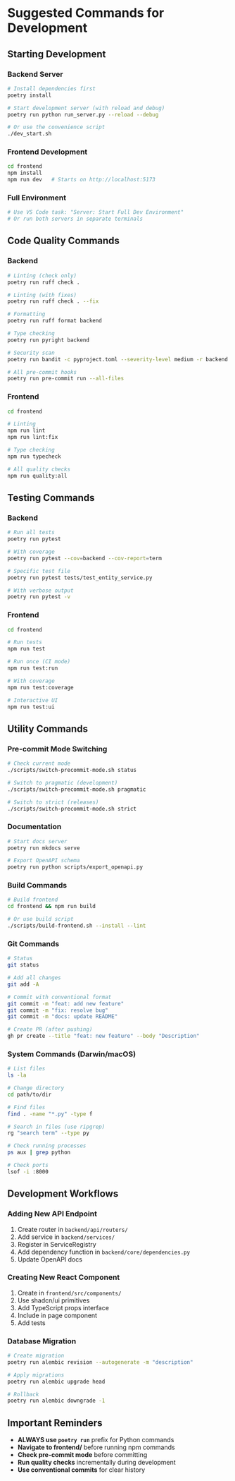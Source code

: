 # Suggested Commands for Development

## Starting Development

### Backend Server
```bash
# Install dependencies first
poetry install

# Start development server (with reload and debug)
poetry run python run_server.py --reload --debug

# Or use the convenience script
./dev_start.sh
```

### Frontend Development
```bash
cd frontend
npm install
npm run dev   # Starts on http://localhost:5173
```

### Full Environment
```bash
# Use VS Code task: "Server: Start Full Dev Environment"
# Or run both servers in separate terminals
```

## Code Quality Commands

### Backend
```bash
# Linting (check only)
poetry run ruff check .

# Linting (with fixes)
poetry run ruff check . --fix

# Formatting
poetry run ruff format backend

# Type checking
poetry run pyright backend

# Security scan
poetry run bandit -c pyproject.toml --severity-level medium -r backend

# All pre-commit hooks
poetry run pre-commit run --all-files
```

### Frontend
```bash
cd frontend

# Linting
npm run lint
npm run lint:fix

# Type checking
npm run typecheck

# All quality checks
npm run quality:all
```

## Testing Commands

### Backend
```bash
# Run all tests
poetry run pytest

# With coverage
poetry run pytest --cov=backend --cov-report=term

# Specific test file
poetry run pytest tests/test_entity_service.py

# With verbose output
poetry run pytest -v
```

### Frontend
```bash
cd frontend

# Run tests
npm run test

# Run once (CI mode)
npm run test:run

# With coverage
npm run test:coverage

# Interactive UI
npm run test:ui
```

## Utility Commands

### Pre-commit Mode Switching
```bash
# Check current mode
./scripts/switch-precommit-mode.sh status

# Switch to pragmatic (development)
./scripts/switch-precommit-mode.sh pragmatic

# Switch to strict (releases)
./scripts/switch-precommit-mode.sh strict
```

### Documentation
```bash
# Start docs server
poetry run mkdocs serve

# Export OpenAPI schema
poetry run python scripts/export_openapi.py
```

### Build Commands
```bash
# Build frontend
cd frontend && npm run build

# Or use build script
./scripts/build-frontend.sh --install --lint
```

### Git Commands
```bash
# Status
git status

# Add all changes
git add -A

# Commit with conventional format
git commit -m "feat: add new feature"
git commit -m "fix: resolve bug"
git commit -m "docs: update README"

# Create PR (after pushing)
gh pr create --title "feat: new feature" --body "Description"
```

### System Commands (Darwin/macOS)
```bash
# List files
ls -la

# Change directory
cd path/to/dir

# Find files
find . -name "*.py" -type f

# Search in files (use ripgrep)
rg "search term" --type py

# Check running processes
ps aux | grep python

# Check ports
lsof -i :8000
```

## Development Workflows

### Adding New API Endpoint
1. Create router in `backend/api/routers/`
2. Add service in `backend/services/`
3. Register in ServiceRegistry
4. Add dependency function in `backend/core/dependencies.py`
5. Update OpenAPI docs

### Creating New React Component
1. Create in `frontend/src/components/`
2. Use shadcn/ui primitives
3. Add TypeScript props interface
4. Include in page component
5. Add tests

### Database Migration
```bash
# Create migration
poetry run alembic revision --autogenerate -m "description"

# Apply migrations
poetry run alembic upgrade head

# Rollback
poetry run alembic downgrade -1
```

## Important Reminders
- **ALWAYS use `poetry run`** prefix for Python commands
- **Navigate to frontend/** before running npm commands
- **Check pre-commit mode** before committing
- **Run quality checks** incrementally during development
- **Use conventional commits** for clear history
